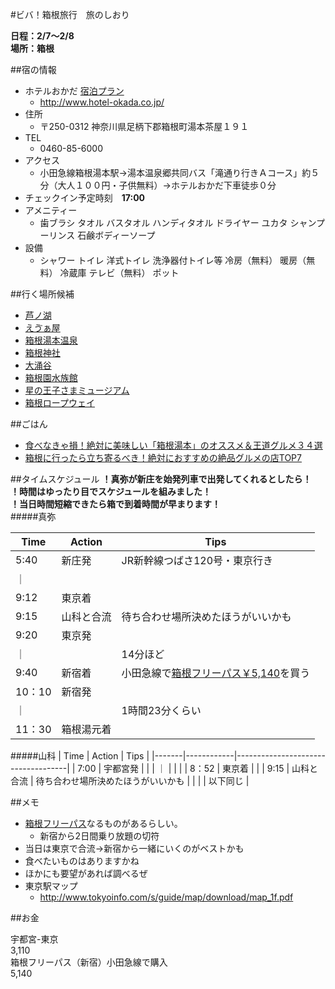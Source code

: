 
#ビバ！箱根旅行　旅のしおり


**日程：2/7〜2/8**  
**場所：箱根**

##宿の情報
- ホテルおかだ [宿泊プラン](http://travel.yahoo.co.jp/dhotel/shisetsu/HT10011090/JTB/4306_007B2CEHTL_____________729B31/B2CEHTL_____________729B31?ci=20160207&co=20160208&rm=1&adlt=2&bfd=1)
	- http://www.hotel-okada.co.jp/
- 住所
	- 〒250-0312 神奈川県足柄下郡箱根町湯本茶屋１９１
- TEL
	- 0460-85-6000
- アクセス
	- 小田急線箱根湯本駅→湯本温泉郷共同バス「滝通り行きＡコース」約５分（大人１００円・子供無料）→ホテルおかだ下車徒歩０分
- チェックイン予定時刻　**17:00**
- アメニティー
	- 歯ブラシ タオル バスタオル ハンディタオル ドライヤー ユカタ シャンプーリンス 石鹸ボディーソープ
- 設備
	- シャワー トイレ 洋式トイレ 洗浄器付トイレ等 冷房（無料） 暖房（無料） 冷蔵庫 テレビ（無料） ポット

##行く場所候補
- [芦ノ湖](http://www.hakone-ashinoko.net/)
- [えゔぁ屋](http://www.evastore2.jp/evaya/)
- [箱根湯本温泉](http://www.hakoneyumoto.com/)
- [箱根神社](http://hakonejinja.or.jp/)
- [大涌谷](http://www.owakudani.com/)
- [箱根園水族館](http://www.princehotels.co.jp/amuse/hakone-en/suizokukan/)
- [星の王子さまミュージアム](http://www.tbs.co.jp/l-prince/)
- [箱根ロープウェイ](http://www.hakoneropeway.co.jp/)

##ごはん

- [食べなきゃ損！絶対に美味しい「箱根湯本」のオススメ＆王道グルメ３４選](http://find-travel.jp/article/661)
- [箱根に行ったら立ち寄るべき！絶対におすすめの絶品グルメの店TOP7](https://retrip.jp/articles/4048/)

##タイムスケジュール
**！真弥が新庄を始発列車で出発してくれるとしたら！**  
**！時間はゆったり目でスケジュールを組みました！**  
**！当日時間短縮できたら箱で到着時間が早まります！**  
#####真弥

|  Time  |   Action   |                                                  Tips                                                  |
|--------|------------|--------------------------------------------------------------------------------------------------------|
| 5:40   | 新庄発     | JR新幹線つばさ120号・東京行き                                                                          |
| ｜     |            |                                                                                                        |
| 9:12   | 東京着     |                                                                                                        |
| 9:15   | 山科と合流 | 待ち合わせ場所決めたほうがいいかも                                                                     |
| 9:20   | 東京発     |                                                                                                        |
| ｜     |            | 14分ほど                                                                                               |
| 9:40   | 新宿着     | 小田急線で[箱根フリーパス￥5,140](http://www.hakonenavi.jp/ticket/before/hakonefree01/ab_hakonefree01/)を買う |
| 10：10 | 新宿発     |                                                                                                        |
| ｜     |            | 1時間23分くらい                                                                                        |
| 11：30 | 箱根湯元着 |                                                                                                        |

#####山科
|  Time |   Action   |                Tips                |
|-------|------------|------------------------------------|
| 7:00  | 宇都宮発   |                                    |
| ｜    |            |                                    |
| 8：52 | 東京着     |                                    |
| 9:15  | 山科と合流 | 待ち合わせ場所決めたほうがいいかも |
|       |            | 以下同じ                           |

##メモ

- [箱根フリーパス](http://www.hakonenavi.jp/ticket/before/hakonefree01/ab_hakonefree01/)なるものがあるらしい。
	- 新宿から2日間乗り放題の切符
- 当日は東京で合流→新宿から一緒にいくのがベストかも
- 食べたいものはありますかね
- ほかにも要望があれば調べるぜ
- 東京駅マップ
	- http://www.tokyoinfo.com/s/guide/map/download/map_1f.pdf

##お金

宇都宮-東京  
3,110  
箱根フリーパス（新宿）小田急線で購入  
5,140  
